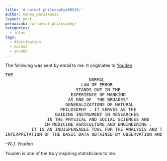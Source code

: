 ```yaml
---
title: 'A normal philosophy&#8230;'
author: manos_parzakonis
layout: post
permalink: /a-normal-philosophy/
categories:
  - infos
tags:
  - distribution
  - normal
  - youden
---
```

The following was sent by email to me. It originates to [Youden][1].

<pre>THE
                                NORMAL
                             LAW OF ERROR
                           STANDS OUT IN THE
                         EXPERIENCE OF MANKIND
                        AS ONE OF  THE BROADEST
                       GENERALIZATIONS OF NATURAL
                     PHILOSOPHY . IT SERVES AS THE
                   GUIDING INSTRUMENT IN RESEARCHES
                IN THE PHYSICAL AND SOCIAL SCIENCES AND
               IN MEDICINE AGRICULTURE AND ENGINEERING .
          IT IS AN INDISPENSABLE TOOL FOR THE ANALYSIS AND THE
INTERPRETATION OF THE BASIC DATA OBTAINED BY OBSERVATION AND EXPERIMENT</pre>

*&#8211;W.J. Youden*

Youden is one of the truly inspiring statisticians to me.

 [1]: http://www-gap.dcs.st-and.ac.uk/~history/Biographies/Youden.html